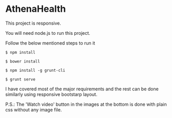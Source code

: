 # AthenaHealth

This project is responsive.

You will need node.js to run this project.

Follow the below mentioned steps to run it

	$ npm install

	$ bower install

	$ npm install -g grunt-cli

	$ grunt serve

I have covered most of the major requirements and the rest can be done similarly using responsive bootstarp layout.

P.S.: The 'Watch video' button in the images at the bottom is done with plain css without any image file.
